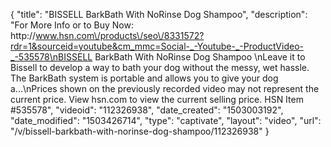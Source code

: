 {
    "title": "BISSELL BarkBath With NoRinse Dog Shampoo",
    "description": "For More Info or to Buy Now: http:\/\/www.hsn.com\/products\/seo\/8331572?rdr=1&sourceid=youtube&cm_mmc=Social-_-Youtube-_-ProductVideo-_-535578\nBISSELL BarkBath With NoRinse Dog Shampoo \nLeave it to Bissell to develop a way to bath your dog without the messy, wet hassle. The BarkBath system is portable and allows you to give your dog a...\nPrices shown on the previously recorded video may not represent the current price.  View hsn.com to view the current selling price. HSN Item #535578",
    "videoid": "112326938",
    "date_created": "1503003192",
    "date_modified": "1503426714",
    "type": "captivate",
    "layout": "video",
    "url": "\/v\/bissell-barkbath-with-norinse-dog-shampoo\/112326938"
}